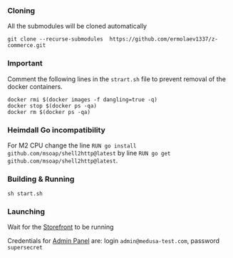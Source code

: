 ### Cloning

All the submodules will be cloned automatically

```shell
git clone --recurse-submodules  https://github.com/ermolaev1337/z-commerce.git
```

### Important
Comment the following lines in the ```strart.sh``` file to prevent removal of the docker containers.

```shell
docker rmi $(docker images -f dangling=true -q)
docker stop $(docker ps -qa)
docker rm $(docker ps -qa)
```

### Heimdall Go incompatibility
For M2 CPU change the line ```RUN go install github.com/msoap/shell2http@latest``` by line ```RUN go get github.com/msoap/shell2http@latest```.

### Building & Running

```shell
sh start.sh
```

### Launching

Wait for the [Storefront](http://localhost/) to be running

Credentials for [Admin Panel](http://localhost:9000/app) are: login ```admin@medusa-test.com```, password ```supersecret``` 


